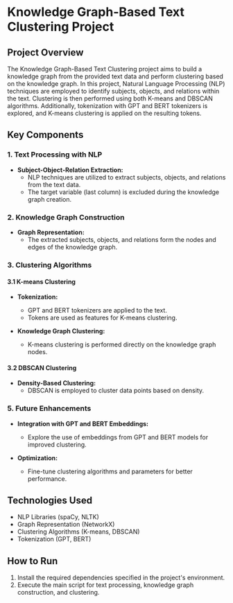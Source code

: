 # Knowledge Graph-Based Text Clustering Project

## Project Overview

The Knowledge Graph-Based Text Clustering project aims to build a knowledge graph from the provided text data and perform clustering based on the knowledge graph. In this project, Natural Language Processing (NLP) techniques are employed to identify subjects, objects, and relations within the text. Clustering is then performed using both K-means and DBSCAN algorithms. Additionally, tokenization with GPT and BERT tokenizers is explored, and K-means clustering is applied on the resulting tokens.

## Key Components

### 1. Text Processing with NLP

- **Subject-Object-Relation Extraction:**
  - NLP techniques are utilized to extract subjects, objects, and relations from the text data.
  - The target variable (last column) is excluded during the knowledge graph creation.

### 2. Knowledge Graph Construction

- **Graph Representation:**
  - The extracted subjects, objects, and relations form the nodes and edges of the knowledge graph.

### 3. Clustering Algorithms

#### 3.1 K-means Clustering

- **Tokenization:**
  - GPT and BERT tokenizers are applied to the text.
  - Tokens are used as features for K-means clustering.

- **Knowledge Graph Clustering:**
  - K-means clustering is performed directly on the knowledge graph nodes.

#### 3.2 DBSCAN Clustering

- **Density-Based Clustering:**
  - DBSCAN is employed to cluster data points based on density.

  
### 5. Future Enhancements

- **Integration with GPT and BERT Embeddings:**
  - Explore the use of embeddings from GPT and BERT models for improved clustering.
  
- **Optimization:**
  - Fine-tune clustering algorithms and parameters for better performance.
  
## Technologies Used

- NLP Libraries (spaCy, NLTK)
- Graph Representation (NetworkX)
- Clustering Algorithms (K-means, DBSCAN)
- Tokenization (GPT, BERT)

## How to Run

1. Install the required dependencies specified in the project's environment.
2. Execute the main script for text processing, knowledge graph construction, and clustering.


